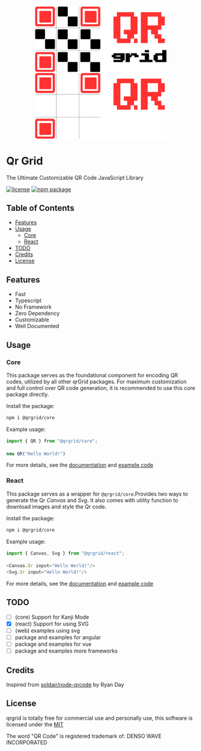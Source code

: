 <p align="center">
  <a href="https://github.com/yadav-saurabh/qrGrid#gh-light-mode-only">
    <img src="https://github.com/yadav-saurabh/qrGrid/blob/main/assets/qr-grid-light-bg.svg#gh-light-mode-only" alt="QrGrid - JavaScript Library for QR Code Encoding and Generation" width="350">
  </a>
  <a href="https://github.com/yadav-saurabh/qrGrid#gh-dark-mode-only">
    <img src="https://github.com/yadav-saurabh/qrGrid/blob/main/assets/qr-grid-dark-bg.svg#gh-dark-mode-only" alt="QrGrid - JavaScript Library for QR Code Encoding and Generation" width="350">
  </a>
</p>

# Qr Grid

The Ultimate Customizable QR Code JavaScript Library

<p>
  <a href="https://github.com/yadav-saurabh/qrGrid/blob/main/LICENSE"><img src="https://img.shields.io/npm/l/@qrgrid/core" alt="license"></a>
  <a href="https://www.npmjs.com/package/@qrgrid/core"><img src="https://img.shields.io/npm/v/@qrgrid/core" alt="npm package"></a>
</p>

## Table of Contents

- [Features](#features)
- [Usage](#usage)
  - [Core](#core)
  - [React](#react)
- [TODO](#todo)
- [Credits](#credits)
- [License](#license)

## Features

- Fast
- Typescript
- No Framework
- Zero Dependency
- Customizable
- Well Documented

## Usage

### Core

This package serves as the foundational component for encoding QR codes, utilized by all other qrGrid packages. For maximum customization and full control over QR code generation, it is recommended to use this core package directly.

Install the package:

```bash
npm i @qrgrid/core
```

Example usage:

```javascript
import { QR } from "@qrgrid/core";

new QR("Hello World!")
```

For more details, see the [documentation](https://github.com/yadav-saurabh/qrgrid/tree/main/packages/core) and [example code](https://github.com/yadav-saurabh/qrgrid/tree/main/examples/web)

### React

This package serves as a wrapper for `@qrgrid/core`.Provides two ways to generate the Qr *Canvas* and *Svg*. It also comes with utility function to download images and style the Qr code.

Install the package:

```bash
npm i @qrgrid/core
```

Example usage:

```javascript
import { Canvas, Svg } from "@qrgrid/react";

<Canvas.Qr input="Hello World!"/>
<Svg.Qr input="Hello World!"/>
```

For more details, see the [documentation](https://github.com/yadav-saurabh/qrgrid/tree/main/packages/react) and [example code](https://github.com/yadav-saurabh/qrgrid/tree/main/examples/react)

## TODO

- [ ] (core) Support for Kanji Mode
- [x] (react) Support for using SVG
- [ ] (web) examples using svg
- [ ] package and examples for angular
- [ ] package and examples for vue
- [ ] package and examples more frameworks

## Credits

Inspired from [soldair/node-qrcode](https://github.com/soldair/node-qrcode) by Ryan Day

## License

qrgrid is totally free for commercial use and personally use, this software is licensed under the [MIT](https://github.com/yadav-saurabh/qrgrid/blob/main/LICENSE)

The word "QR Code" is registered trademark of: DENSO WAVE INCORPORATED
